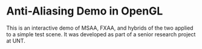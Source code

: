 # Anti-Aliasing Demo in OpenGL

This is an interactive demo of MSAA, FXAA, and hybrids of the two applied to a simple test scene. It was developed as part of a senior research project at UNT.
